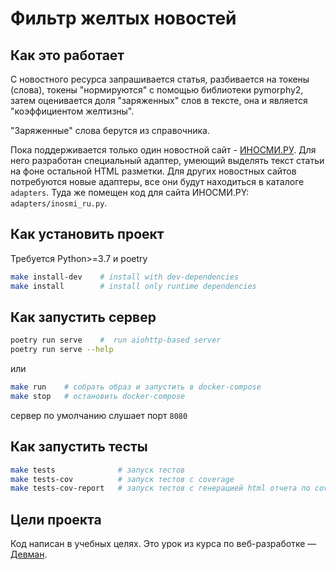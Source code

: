 # Фильтр желтых новостей

## Как это работает

С новостного ресурса запрашивается статья, разбивается на токены (слова), токены
"нормируются" с помощью библиотеки pymorphy2, затем оценивается доля 
"заряженных" слов в тексте, она и является "коэффициентом желтизны".

"Заряженные" слова берутся из справочника.

Пока поддерживается только один новостной сайт - [ИНОСМИ.РУ](https://inosmi.ru/).
Для него разработан специальный адаптер, умеющий выделять текст статьи
на фоне остальной HTML разметки.
Для других новостных сайтов потребуются новые адаптеры,
все они будут находиться в каталоге `adapters`.
Туда же помещен код для сайта ИНОСМИ.PY: `adapters/inosmi_ru.py`.

## Как установить проект

Требуется Python>=3.7 и poetry

```bash
make install-dev    # install with dev-dependencies
make install        # install only runtime dependencies
```

## Как запустить сервер

```bash
poetry run serve    #  run aiohttp-based server
poetry run serve --help
```

или

```bash
make run    # собрать образ и запустить в docker-compose
make stop   # остановить docker-compose
```

сервер по умолчанию слушает порт `8080`

## Как запустить тесты

```bash
make tests              # запуск тестов
make tests-cov          # запуск тестов с coverage
make tests-cov-report   # запуск тестов с генерацией html отчета по coverage
```

## Цели проекта

Код написан в учебных целях.
Это урок из курса по веб-разработке — [Девман](https://dvmn.org).
